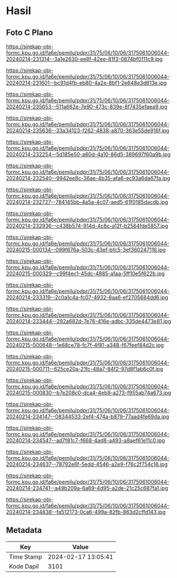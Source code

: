 # Hasil

## Foto C Plano

https://sirekap-obj-formc.kpu.go.id/fa6e/pemilu/pdpr/31/75/06/10/06/3175061006044-20240214-231314--3a1e2630-ee8f-42ee-81f3-0874bf0111c9.jpg

https://sirekap-obj-formc.kpu.go.id/fa6e/pemilu/pdpr/31/75/06/10/06/3175061006044-20240214-231601--bc91d4fb-eb80-4a2e-8bf1-2e648e3d613e.jpg

https://sirekap-obj-formc.kpu.go.id/fa6e/pemilu/pdpr/31/75/06/10/06/3175061006044-20240214-235653--511a662e-7e90-473c-839e-8f7435efaea9.jpg

https://sirekap-obj-formc.kpu.go.id/fa6e/pemilu/pdpr/31/75/06/10/06/3175061006044-20240214-235636--33a34123-f262-4838-a870-363e55de916f.jpg

https://sirekap-obj-formc.kpu.go.id/fa6e/pemilu/pdpr/31/75/06/10/06/3175061006044-20240214-232254--5d185e50-a60d-4a10-86d5-389697f60a9b.jpg

https://sirekap-obj-formc.kpu.go.id/fa6e/pemilu/pdpr/31/75/06/10/06/3175061006044-20240214-232540--9942ee8c-36ae-4b35-afa6-ec93a6da67fa.jpg

https://sirekap-obj-formc.kpu.go.id/fa6e/pemilu/pdpr/31/75/06/10/06/3175061006044-20240214-232727--784145bb-4a5a-4c07-aed5-61f0185dacdb.jpg

https://sirekap-obj-formc.kpu.go.id/fa6e/pemilu/pdpr/31/75/06/10/06/3175061006044-20240214-232936--c438b574-914d-4c8c-a12f-b2564fde5857.jpg

https://sirekap-obj-formc.kpu.go.id/fa6e/pemilu/pdpr/31/75/06/10/06/3175061006044-20240215-000134--099f676a-503c-43ef-bfc5-3ef360247116.jpg

https://sirekap-obj-formc.kpu.go.id/fa6e/pemilu/pdpr/31/75/06/10/06/3175061006044-20240215-000329--c99f4ec1-45dc-4885-a1aa-5ff10e5f622b.jpg

https://sirekap-obj-formc.kpu.go.id/fa6e/pemilu/pdpr/31/75/06/10/06/3175061006044-20240214-233319--2c0a1c4a-fc07-4932-8aa6-ef2705684dd6.jpg

https://sirekap-obj-formc.kpu.go.id/fa6e/pemilu/pdpr/31/75/06/10/06/3175061006044-20240214-233444--292a682d-7e76-416e-adbc-335de4473e81.jpg

https://sirekap-obj-formc.kpu.go.id/fa6e/pemilu/pdpr/31/75/06/10/06/3175061006044-20240215-000648--1e68ce78-fc7f-4f81-a348-f67feef84d2c.jpg

https://sirekap-obj-formc.kpu.go.id/fa6e/pemilu/pdpr/31/75/06/10/06/3175061006044-20240215-000711--625ce20a-21fc-48a7-84f2-97d8f1ab6c0f.jpg

https://sirekap-obj-formc.kpu.go.id/fa6e/pemilu/pdpr/31/75/06/10/06/3175061006044-20240215-000830--b7e208c0-dca4-4eb9-a273-f955ab74a673.jpg

https://sirekap-obj-formc.kpu.go.id/fa6e/pemilu/pdpr/31/75/06/10/06/3175061006044-20240214-234147--08344533-2ef4-474a-b879-77aad4fe69da.jpg

https://sirekap-obj-formc.kpu.go.id/fa6e/pemilu/pdpr/31/75/06/10/06/3175061006044-20240214-234547--ad7f81c7-f668-4ad8-a493-a8aef61e11c0.jpg

https://sirekap-obj-formc.kpu.go.id/fa6e/pemilu/pdpr/31/75/06/10/06/3175061006044-20240214-234637--78792e6f-5edd-4546-a2e9-f76c2f754c16.jpg

https://sirekap-obj-formc.kpu.go.id/fa6e/pemilu/pdpr/31/75/06/10/06/3175061006044-20240214-234741--a49b209a-6a69-4d95-a2de-21c25c687fa1.jpg

https://sirekap-obj-formc.kpu.go.id/fa6e/pemilu/pdpr/31/75/06/10/06/3175061006044-20240214-234838--fa512173-0ca6-499a-82fb-863d2cffd143.jpg


## Metadata

| Key        | Value               |
| ---------- | ------------------- |
| Time Stamp | 2024-02-17 13:05:41 |
| Kode Dapil | 3101                |



